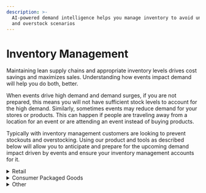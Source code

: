 ```yaml
---
description: >-
  AI-powered demand intelligence helps you manage inventory to avoid under stock
  and overstock scenarios
---
```


# Inventory Management

Maintaining lean supply chains and appropriate inventory levels drives cost savings and maximizes sales. Understanding how events impact demand will help you do both, better.&#x20;

When events drive high demand and demand surges, if you are not prepared, this means you will not have sufficient stock levels to account for the high demand. Similarly, sometimes events may reduce demand for your stores or products. This can happen if people are traveling away from a location for an event or are attending an event instead of buying products.

Typically with inventory management customers are looking to prevent stockouts and overstocking. Using our product and tools as described below will allow you to anticipate and prepare for the upcoming demand impact driven by events and ensure your inventory management accounts for it.

<details>

<summary>Retail</summary>

In the complex world of food supply chain management, unpredictability in demand often leads to significant inefficiencies and waste. A key challenge? Accurately forecasting demand in the face of countless fluctuating factors. Customers use events data to more accurately predict demand and avoid waste.

Whether you are looking after health and pharmaceutical products, food and beverage supply chains, retail store inventory, or other areas, using events can help you more accurately predict and manage inventory.

For example, we’ve seen a drop in demand of up to 50% from the baseline observed at pizza stores in New Jersey when the New Jersey Devils play about 2 mi away. This could be due to the event drawing potential customers from the store, reducing in-store purchases. Another example is in London for a restaurant chain we saw a 25% increase in demand when two major sports events, with a combined attendance of 50,638, were occurring near the store.

We provide different levels of tools based on what resources you have available and what level of integration you want to do. If you are managing a smaller number of stores and manually setting stock levels you can use Control Center, our web application, to see upcoming events around your stores, look for peaks and troughs in demand caused by events, and adjust your inventory accordingly.

Or if you are using Power BI you may want to update your Power BI Dashboard to show the impact of events on your locations to allow you to take this into account along with other factors. Finally, if you are doing demand forecasting for your inventory with machine learning models you can incorporate event-based features into your models. See the guides below.

#### Retail Inventory Management Guides

To implement PredictHQ data to manage inventory for your retail business, review the guides for this use case below:

* **No code**: [Using PredictHQ Web application](https://www.predicthq.com/support/category/control-center-and-account-settings) (Control Center) - Use basic event impact data and trends to inform your manual pricing updates.

<!---->

* \*Most Popular\* **API enrichment, analysis, and visualization in Power BI** - Integrate PredictHQ data with your Power BI dynamic pricing workflows. (Coming soon)

<!---->

* [**Update machine learning models with predictive event data**](../guides/tutorials/improving-demand-forecasting-models-with-event-features.md) - Automatically and dynamically update your pricing by integrating PredictHQ data directly into your demand forecasting models.

</details>

<details>

<summary>Consumer Packaged Goods</summary>

Events can significantly impact Consumer Packaged Goods (CPG) demand by influencing consumer behavior and purchasing patterns.&#x20;

Festivals attract large numbers of attendees who often purchase goods like bottled water, energy drinks, sunscreen, and ready-to-eat foods to use during the event. Local stores nearby may see a spike in sales. Conferences bring professionals and tourists to specific cities, leading to increased demand for quick meals, bottled beverages, and personal care products among other items. Holidays typically lead to an increase in demand for specific CPG categories, such as beverages, snacks, and festive decorations. Consumers tend to buy more during holidays to prepare for celebrations and gatherings.

In PredictHQ’s system in 2023 for the United States there were 49,574 festivals, 76,498 conferences, and 1,195 instances of public holidays and observances. The cumulative impact of these events on businesses is huge. By using events to help predict demand you can significantly increase the accuracy of your predictions and ensure you account for the fluctuations in demand driven by events.

We provide different levels of tools based on what resources you have available and what level of integration you want to do. Or if you are using Power BI you may want to update your Power BI Dashboard to show the impact of events on your locations to allow you to take this into account along with other factors. Finally, if you are doing demand forecasting for your inventory with machine learning models you can incorporate event-based features into your models. See the guides below.

#### Consumer Packaged Goods Guides

To implement PredictHQ data for Inventory Management for your Consumer Packaged Goods business, review the guides for this use case below:

* **No code**: [Using PredictHQ Web application](https://www.predicthq.com/support/category/control-center-and-account-settings) (Control Center) - Use basic event impact data and trends to inform your manual pricing updates.

<!---->

* \*Most Popular\* **API enrichment, analysis, and visualization in Power BI** - Integrate PredictHQ data with your Power BI dynamic pricing workflows. (Coming soon)

<!---->

* [**Update machine learning models with predictive event data**](../guides/tutorials/improving-demand-forecasting-models-with-event-features.md) - Automatically and dynamically update your pricing by integrating PredictHQ data directly into your demand forecasting models.

</details>

<details>

<summary>Other</summary>

#### Other Inventory Management Guides

To implement PredictHQ data for Inventory Management for your business, review the guides for this use case below:

* **No code**: [Using PredictHQ Web application](https://www.predicthq.com/support/category/control-center-and-account-settings) (Control Center) - Use basic event impact data and trends to inform your manual pricing updates.

<!---->

* \*Most Popular\* **API enrichment, analysis, and visualization in Power BI** - Integrate PredictHQ data with your Power BI dynamic pricing workflows. (Coming soon)

<!---->

* [**Update machine learning models with predictive event data**](../guides/tutorials/improving-demand-forecasting-models-with-event-features.md) - Automatically and dynamically update your pricing by integrating PredictHQ data directly into your demand forecasting models.

</details>
